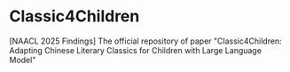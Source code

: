 # Classic4Children
[NAACL 2025 Findings] The official repository of paper "Classic4Children: Adapting Chinese Literary Classics for Children with Large Language Model"
